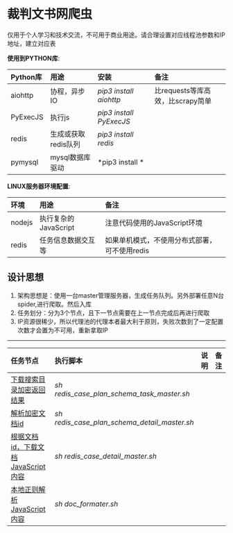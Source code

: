# 裁判文书网爬虫
仅用于个人学习和技术交流，不可用于商业用途。请合理设置对应线程池参数和IP地址，建立对应表

**使用到PYTHON库**:

|    Python库 | 用途 | 安装 | 备注 |
|:-------|:-------------|:----------|:----------|
| aiohttp  | 协程，异步IO | *pip3 install aiohttp* | 比requests等库高效，比scrapy简单 |
| PyExecJS  | 执行js | *pip3 install PyExecJS* |  |
| redis  | 生成或获取redis队列 | *pip3 install redis* |  |
| pymysql  | mysql数据库驱动 | *pip3 install * |  |
**LINUX服务器环境配置**:

|    环境 | 用途 | 备注 |
|:-------|:-------------|:----------|
|   nodejs  | 执行复杂的JavaScript | 注意代码使用的JavaScript环境 |
|   redis  | 任务信息数据交互等 | 如果单机模式，不使用分布式部署，可不使用redis |

## 设计思想
1. 架构思想是：使用一台master管理服务器，生成任务队列。另外部署任意N台spider,进行爬取。然后入库
2. 任务划分：分为3个节点，且下一节点需要在上一节点完成后再进行爬取
3. IP资源很稀少，所以代理池的代理本者最大利于原则，失败次数到了一定配置次数才会置为不可用，重新拿取IP
--------
| 任务节点 | 执行脚本 | 说明 | 备注 |
|:-------|:-------------|:----------|:----------|
| [下载搜索目录加密返回结果](lawyer/case/doc/redis_case_plan_schema_task_master.sh) | *sh redis_case_plan_schema_task_master.sh* |  |  |
| [解析加密文档id](lawyer/case/doc/redis_case_plan_schema_detail_master.sh)  | *sh redis_case_plan_schema_detail_master.sh* |  |  |
| [根据文档id，下载文档JavaScript内容](lawyer/case/doc/redis_case_detail_master.sh) | *sh redis_case_detail_master.sh* |  |  |
| [本地正则解析JavaScript内容](lawyer/case/doc/doc_formater.sh) | *sh doc_formater.sh* |  |  |
